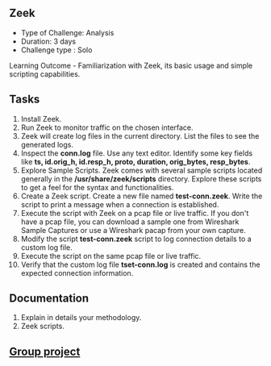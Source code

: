 ## Zeek

- Type of Challenge: Analysis 
- Duration: 3 days
- Challenge type : Solo

Learning Outcome - Familiarization with Zeek, its basic usage and simple scripting capabilities.

## Tasks

1. Install Zeek.
2. Run Zeek to monitor traffic on the chosen interface.
3. Zeek will create log files in the current directory. List the files to see the generated logs.
4. Inspect the **conn.log** file. Use any text editor. Identify some key fields like **ts, id.orig_h, id.resp_h, proto, duration, orig_bytes, resp_bytes**.
5. Explore Sample Scripts. Zeek comes with several sample scripts located generally in the **/usr/share/zeek/scripts** directory. Explore these scripts to get a feel for the syntax and functionalities.
6. Create a Zeek script. Create a new file named **test-conn.zeek**. Write the script to print a message when a connection is established.
7. Execute the script with Zeek on a pcap file or live traffic. If you don't have a pcap file, you can download a sample one from Wireshark Sample Captures or use a Wireshark pacap from your own capture.
8. Modify the script **test-conn.zeek** script to log connection details to a custom log file.
9. Execute the script on the same pcap file or live traffic.
10. Verify that the custom log file **tset-conn.log** is created and contains the expected connection information.

## Documentation

1. Explain in details your methodology.
2. Zeek scripts.

## [Group project](./Zeek2.md) 

